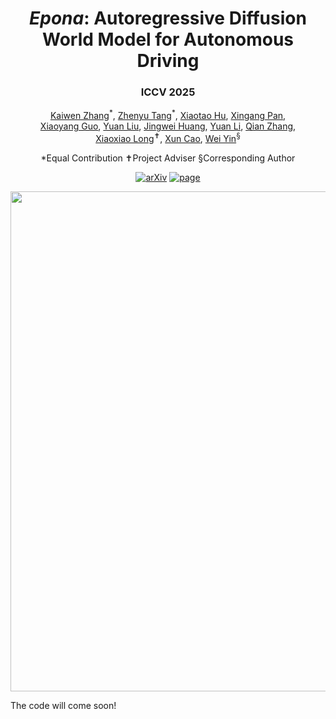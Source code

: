 <p align="center">
  <h1 align="center"><i>Epona</i>: Autoregressive Diffusion World Model for Autonomous Driving</h1>
  <h3 align="center">ICCV 2025</h3>
  <p align="center">
                <span class="author-block">
                <a href="https://kevin-thu.github.io/homepage/" target="_blank">Kaiwen Zhang</a><sup>*</sup>,
              </span>
              <span class="author-block">
                <a href="https://github.com/Tzy010822/" target="_blank">Zhenyu Tang</a><sup>*</sup>,
              </span>
              <span class="author-block">
                <a href="https://huxiaotaostasy.github.io/" target="_blank">Xiaotao Hu</a>,
              </span>
              <span class="author-block">
                <a href="https://xingangpan.github.io/" target="_blank">Xingang Pan</a>,
              </span><br>
              <span class="author-block">
                <a href="https://xy-guo.github.io/" target="_blank">Xiaoyang Guo</a>,
              </span>
              <span class="author-block">
                <a href="https://liuyuan-pal.github.io/" target="_blank">Yuan Liu</a>,
              </span>
              <span class="author-block">
                <a href="https://scholar.google.com/citations?user=7eJBk1UAAAAJ&hl=zh-CN" target="_blank">Jingwei Huang</a>,
              </span>
              <span class="author-block">
                <a href="https://yuanli2333.github.io/" target="_blank">Yuan Li</a>,
              </span>
              <span class="author-block">
                <a href="https://scholar.google.com/citations?user=pCY-bikAAAAJ&hl=en&oi=ao" target="_blank">Qian Zhang</a>,
              </span><br>
              <span class="author-block">
                <a href="https://www.xxlong.site/" target="_blank">Xiaoxiao Long</a><sup>✝</sup>,
              </span>
              <span class="author-block">
                <a href="https://cite.nju.edu.cn/People/Faculty/20190621/i5054.html" target="_blank">Xun Cao</a>,
              </span>
              <span class="author-block">
                <a href="http://yvanyin.net/" target="_blank">Wei Yin</a><sup>§</sup>
  </p>

  <p align="center">
    <sep>*</sep>Equal Contribution
    <sep>✝</sep>Project Adviser
    <sep>§</sep>Corresponding Author
  </p>

  <p align="center">
    <a href="https://arxiv.org/pdf/2506.24113"><img alt='arXiv' src="https://img.shields.io/badge/arXiv-2506.24113-b31b1b.svg"></a>
    <a href="https://kevin-thu.github.io/Epona/"><img alt='page' src="https://img.shields.io/badge/Project-Website-orange"></a>
    <!-- <a href="https://twitter.com/sze68zkw"><img alt='Twitter' src="https://img.shields.io/twitter/follow/sze68zkw?label=%40KaiwenZhang"></a> -->
  </p>

  <div align="center">
        <img src="./assets/teaser.png", width="800">
  </div>
</p>

The code will come soon!